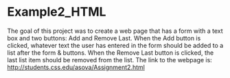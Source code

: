 # Example2_HTML
The goal of this project was to create a web page that has a form with a text box and two buttons: Add and Remove Last. 
When the Add button is clicked, whatever text the user has entered in the form should be added to a list after the form &amp; buttons. 
When the Remove Last button is clicked, the last list item should be removed from the list. 
The link to the webpage is: http://students.css.edu/asova/Assignment2.html
